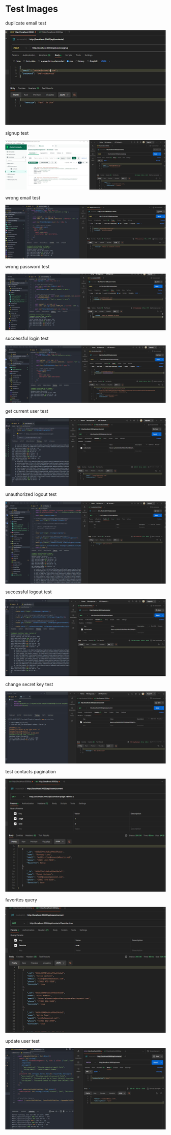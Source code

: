 # Test Images

<p>duplicate email test</p>
<img src="images\email_in_use.JPG" alt="duplicate email test image">

<p>signup test</p>
<img src="images\user_SIGNUP.JPG" alt="user signup image">

<p>wrong email test</p>
<img src="images\wrong_email_test_LOGIN.JPG" alt="wrong password test image">

<p>wrong password test</p>
<img src="images\wrong_pw_test_LOGIN.JPG" alt="wrong password test image">

<p>successful login test</p>
<img src="images\success_LOGIN.JPG" alt="successful login image">

<p>get current user test</p>
<img src="images\user_CURRENT.JPG" alt="current user test image">

<p>unauthorized logout test</p>
<img src="images\not authorized_LOGOUT.JPG" alt="not authorized image">

<p>successful logout test</p>
<img src="images\sucess_LOGOUT.JPG" alt="successful logout image">

<p>change secret key test</p>
<img src="images\changed_SECRET_KEY.JPG" alt="changed secret key image">

<p>test contacts pagination</p>
<img src="images\contacts_pagination.JPG"  alt="get contact pagination image">

<p>favorites query</p>
<img src="images\query_FAVORITES.JPG" alt="favorites query contact image">

<p>update user test</p>
<img src="images\user_PATCH.JPG" alt="patch test image">